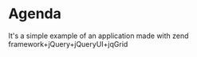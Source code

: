 Agenda
======

It's a simple example of an application made with zend framework+jQuery+jQueryUI+jqGrid